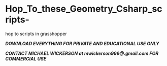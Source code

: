 # Hop_To_these_Geometry_Csharp_scripts-
hop to scripts in grasshopper

***DOWNLOAD EVERYTHING FOR PRIVATE AND EDUCATIONAL USE ONLY***

***CONTACT MICHAEL WICKERSON at mwickerson999@.gmail.com FOR COMMERCIAL USE***
